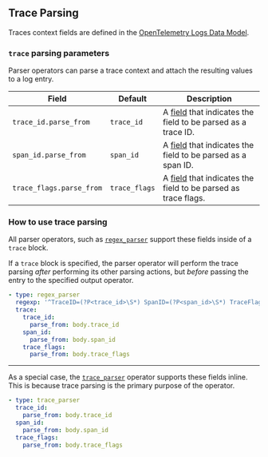## Trace Parsing

Traces context fields are defined in the [OpenTelemetry Logs Data Model](https://github.com/open-telemetry/opentelemetry-specification/blob/main/specification/logs/data-model.md#trace-context-fields).


### `trace` parsing parameters

Parser operators can parse a trace context and attach the resulting values to a log entry.

| Field                    | Default       | Description |
| ---                      | ---           | ---         |
| `trace_id.parse_from`    | `trace_id`    | A [field](/docs/types/field.md) that indicates the field to be parsed as a trace ID. |
| `span_id.parse_from`     | `span_id`     | A [field](/docs/types/field.md) that indicates the field to be parsed as a span ID. |
| `trace_flags.parse_from` | `trace_flags` | A [field](/docs/types/field.md) that indicates the field to be parsed as trace flags. |


### How to use trace parsing

All parser operators, such as [`regex_parser`](/docs/operators/regex_parser.md) support these fields inside of a `trace` block.

If a `trace` block is specified, the parser operator will perform the trace parsing _after_ performing its other parsing actions, but _before_ passing the entry to the specified output operator.

```yaml
- type: regex_parser
  regexp: '^TraceID=(?P<trace_id>\S*) SpanID=(?P<span_id>\S*) TraceFlags=(?P<trace_flags>\d*)'
  trace:
    trace_id:
      parse_from: body.trace_id
    span_id:
      parse_from: body.span_id
    trace_flags:
      parse_from: body.trace_flags
```

---

As a special case, the [`trace_parser`](/docs/operators/trace_parser.md) operator supports these fields inline. This is because trace parsing is the primary purpose of the operator.

```yaml
- type: trace_parser
  trace_id:
    parse_from: body.trace_id
  span_id:
    parse_from: body.span_id
  trace_flags:
    parse_from: body.trace_flags
```
